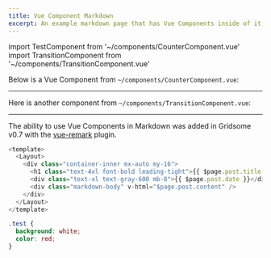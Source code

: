 ```yaml
---
title: Vue Component Markdown
excerpt: An example markdown page that has Vue Components inside of it!
---
```

import TestComponent from '~/components/CounterComponent.vue'
import TransitionComponent from '~/components/TransitionComponent.vue'

Below is a Vue Component from `~/components/CounterComponent.vue`:

<test-component />

<hr>

Here is another component from `~/components/TransitionComponent.vue`:

<transition-component />

<hr>

The ability to use Vue Components in Markdown was added in Gridsome v0.7 with the [vue-remark](https://gridsome.org/plugins/@gridsome/vue-remark) plugin.

```js
<template>
  <Layout>
    <div class="container-inner mx-auto my-16">
      <h1 class="text-4xl font-bold leading-tight">{{ $page.post.title }}</h1>
      <div class="text-xl text-gray-600 mb-8">{{ $page.post.date }}</div>
      <div class="markdown-body" v-html="$page.post.content" />
    </div>
  </Layout>
</template>
```

```css
.test {
  background: white;
  color: red;
}
```



